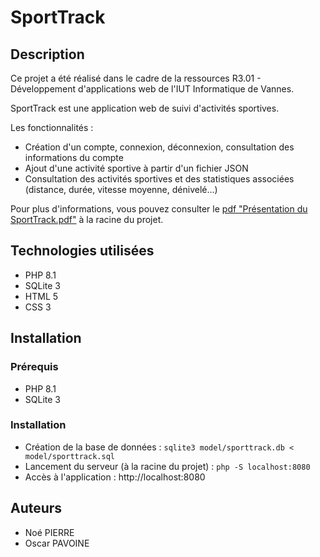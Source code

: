 # SportTrack

## Description

Ce projet a été réalisé dans le cadre de la ressources R3.01 - Développement d'applications web de l'IUT Informatique de Vannes.

SportTrack est une application web de suivi d'activités sportives.

Les fonctionnalités :

- Création d'un compte, connexion, déconnexion, consultation des informations du compte
- Ajout d'une activité sportive à partir d'un fichier JSON
- Consultation des activités sportives et des statistiques associées (distance, durée, vitesse moyenne, dénivelé...)

Pour plus d'informations, vous pouvez consulter le [pdf "Présentation du SportTrack.pdf"]('Présentation_SportTrack.pdf') à la racine du projet.


## Technologies utilisées

- PHP 8.1
- SQLite 3
- HTML 5
- CSS 3

## Installation

### Prérequis

- PHP 8.1
- SQLite 3

### Installation

- Création de la base de données : `sqlite3 model/sporttrack.db < model/sporttrack.sql`
- Lancement du serveur (à la racine du projet) : `php -S localhost:8080`
- Accès à l'application : http://localhost:8080

## Auteurs

- Noé PIERRE
- Oscar PAVOINE
